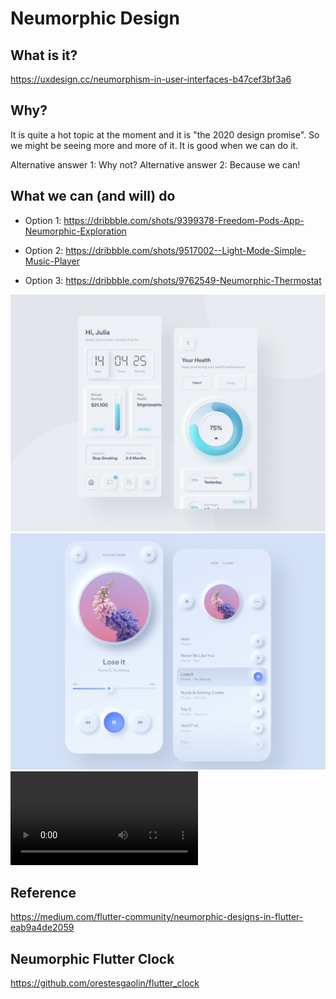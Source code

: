 # Neumorphic Design

## What is it?
https://uxdesign.cc/neumorphism-in-user-interfaces-b47cef3bf3a6

## Why?
It is quite a hot topic at the moment and it is "the 2020 design promise". So we might be seeing more and more of it. It is good when we can do it.

Alternative answer 1: Why not?
Alternative answer 2: Because we can!

## What we can (and will) do
* Option 1: https://dribbble.com/shots/9399378-Freedom-Pods-App-Neumorphic-Exploration

* Option 2: https://dribbble.com/shots/9517002--Light-Mode-Simple-Music-Player

* Option 3: https://dribbble.com/shots/9762549-Neumorphic-Thermostat


![Option 1](/advanced/option1.png)
![Option 2](/advanced/option2.png)
![Option 3](/advanced/option3.mp4)


## Reference
https://medium.com/flutter-community/neumorphic-designs-in-flutter-eab9a4de2059

## Neumorphic Flutter Clock 
https://github.com/orestesgaolin/flutter_clock